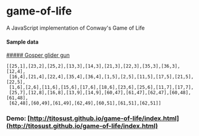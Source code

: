 # game-of-life
A JavaScript implementation of Conway's Game of Life

#### Sample data
[##### Gosper glider gun](http://www.conwaylife.com/w/index.php?title=Gosper_glider_gun)
```
[[25,1],[23,2],[25,2],[13,3],[14,3],[21,3],[22,3],[35,3],[36,3],[12,4],
 [16,4],[21,4],[22,4],[35,4],[36,4],[1,5],[2,5],[11,5],[17,5],[21,5],[22,5],
 [1,6],[2,6],[11,6],[15,6],[17,6],[18,6],[23,6],[25,6],[11,7],[17,7],
 [25,7],[12,8],[16,8],[13,9],[14,9],[60,47],[61,47],[62,47],[60,48],[61,48],
 [62,48],[60,49],[61,49],[62,49],[60,51],[61,51],[62,51]]
```



### Demo: [http://titosust.github.io/game-of-life/index.html](http://titosust.github.io/game-of-life/index.html)